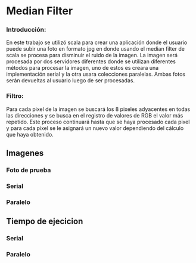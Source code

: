 # Median Filter
### Introducción:

En este trabajo se utilizó scala para crear una aplicación donde el usuario puede subir una foto en formato jpg en donde usando el median filter de scala se procesa para disminuir el ruido de la imagen. La imagen será procesada por dos servidores diferentes donde se utilizan diferentes métodos para procesar la imagen, uno de estos es creara una implementación serial y la otra usara colecciones paralelas. Ambas fotos serán devueltas al usuario luego de ser procesadas.

### Filtro:
Para cada pixel de la imagen se buscará los 8 pixeles adyacentes en todas las direcciones y se busca en el registro de valores de RGB el valor más repetido. Este proceso continuará hasta que se haya procesado cada pixel y para cada píxel se le asignará un nuevo valor dependiendo del cálculo que haya obtenido.



## Imagenes 
### Foto de prueba 
### Serial
### Paralelo

## Tiempo de ejecicion
### Serial
### Paralelo
